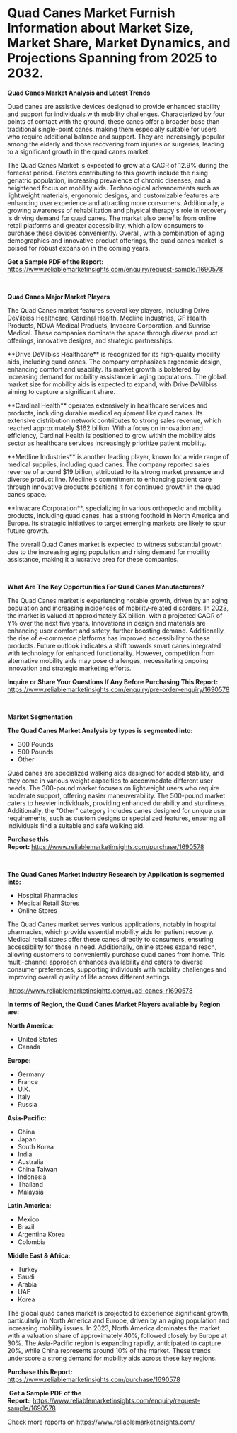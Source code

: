 <p><h1>Quad Canes Market Furnish Information about Market Size, Market Share, Market Dynamics, and Projections Spanning from 2025 to 2032.</h1></p><p><strong>Quad Canes Market Analysis and Latest Trends</strong></p>
<p><p>Quad canes are assistive devices designed to provide enhanced stability and support for individuals with mobility challenges. Characterized by four points of contact with the ground, these canes offer a broader base than traditional single-point canes, making them especially suitable for users who require additional balance and support. They are increasingly popular among the elderly and those recovering from injuries or surgeries, leading to a significant growth in the quad canes market.</p><p>The Quad Canes Market is expected to grow at a CAGR of 12.9% during the forecast period. Factors contributing to this growth include the rising geriatric population, increasing prevalence of chronic diseases, and a heightened focus on mobility aids. Technological advancements such as lightweight materials, ergonomic designs, and customizable features are enhancing user experience and attracting more consumers. Additionally, a growing awareness of rehabilitation and physical therapy's role in recovery is driving demand for quad canes. The market also benefits from online retail platforms and greater accessibility, which allow consumers to purchase these devices conveniently. Overall, with a combination of aging demographics and innovative product offerings, the quad canes market is poised for robust expansion in the coming years.</p></p>
<p><strong>Get a Sample PDF of the Report:&nbsp;</strong> <a href="https://www.reliablemarketinsights.com/enquiry/request-sample/1690578?utm_campaign=3540&utm_medium=2&utm_source=Github&utm_content=ia&utm_term=04042025&utm_id=quad-canes">https://www.reliablemarketinsights.com/enquiry/request-sample/1690578</a></p>
<p>&nbsp;</p>
<p><strong>Quad Canes Major Market Players</strong></p>
<p><p>The Quad Canes market features several key players, including Drive DeVilbiss Healthcare, Cardinal Health, Medline Industries, GF Health Products, NOVA Medical Products, Invacare Corporation, and Sunrise Medical. These companies dominate the space through diverse product offerings, innovative designs, and strategic partnerships.</p><p>**Drive DeVilbiss Healthcare** is recognized for its high-quality mobility aids, including quad canes. The company emphasizes ergonomic design, enhancing comfort and usability. Its market growth is bolstered by increasing demand for mobility assistance in aging populations. The global market size for mobility aids is expected to expand, with Drive DeVilbiss aiming to capture a significant share.</p><p>**Cardinal Health** operates extensively in healthcare services and products, including durable medical equipment like quad canes. Its extensive distribution network contributes to strong sales revenue, which reached approximately $162 billion. With a focus on innovation and efficiency, Cardinal Health is positioned to grow within the mobility aids sector as healthcare services increasingly prioritize patient mobility.</p><p>**Medline Industries** is another leading player, known for a wide range of medical supplies, including quad canes. The company reported sales revenue of around $19 billion, attributed to its strong market presence and diverse product line. Medline's commitment to enhancing patient care through innovative products positions it for continued growth in the quad canes space.</p><p>**Invacare Corporation**, specializing in various orthopedic and mobility products, including quad canes, has a strong foothold in North America and Europe. Its strategic initiatives to target emerging markets are likely to spur future growth. </p><p>The overall Quad Canes market is expected to witness substantial growth due to the increasing aging population and rising demand for mobility assistance, making it a lucrative area for these companies.</p></p>
<p>&nbsp;</p>
<p><strong>What Are The Key Opportunities For Quad Canes Manufacturers?</strong></p>
<p><p>The Quad Canes market is experiencing notable growth, driven by an aging population and increasing incidences of mobility-related disorders. In 2023, the market is valued at approximately $X billion, with a projected CAGR of Y% over the next five years. Innovations in design and materials are enhancing user comfort and safety, further boosting demand. Additionally, the rise of e-commerce platforms has improved accessibility to these products. Future outlook indicates a shift towards smart canes integrated with technology for enhanced functionality. However, competition from alternative mobility aids may pose challenges, necessitating ongoing innovation and strategic marketing efforts.</p></p>
<p><strong>Inquire or Share Your Questions If Any Before Purchasing This Report:</strong> <a href="https://www.reliablemarketinsights.com/enquiry/pre-order-enquiry/1690578?utm_campaign=3540&utm_medium=2&utm_source=Github&utm_content=ia&utm_term=04042025&utm_id=quad-canes">https://www.reliablemarketinsights.com/enquiry/pre-order-enquiry/1690578</a></p>
<p>&nbsp;</p>
<p><strong>Market Segmentation</strong></p>
<p><strong>The Quad Canes Market Analysis by types is segmented into:</strong></p>
<p><ul><li>300 Pounds</li><li>500 Pounds</li><li>Other</li></ul></p>
<p><p>Quad canes are specialized walking aids designed for added stability, and they come in various weight capacities to accommodate different user needs. The 300-pound market focuses on lightweight users who require moderate support, offering easier maneuverability. The 500-pound market caters to heavier individuals, providing enhanced durability and sturdiness. Additionally, the "Other" category includes canes designed for unique user requirements, such as custom designs or specialized features, ensuring all individuals find a suitable and safe walking aid.</p></p>
<p><strong>Purchase this Report:&nbsp;</strong><a href="https://www.reliablemarketinsights.com/purchase/1690578?utm_campaign=3540&utm_medium=2&utm_source=Github&utm_content=ia&utm_term=04042025&utm_id=quad-canes">https://www.reliablemarketinsights.com/purchase/1690578</a></p>
<p>&nbsp;</p>
<p><strong>The Quad Canes Market Industry Research by Application is segmented into:</strong></p>
<p><ul><li>Hospital Pharmacies</li><li>Medical Retail Stores</li><li>Online Stores</li></ul></p>
<p><p>The Quad Canes market serves various applications, notably in hospital pharmacies, which provide essential mobility aids for patient recovery. Medical retail stores offer these canes directly to consumers, ensuring accessibility for those in need. Additionally, online stores expand reach, allowing customers to conveniently purchase quad canes from home. This multi-channel approach enhances availability and caters to diverse consumer preferences, supporting individuals with mobility challenges and improving overall quality of life across different settings.</p></p>
<p><a href="https://www.reliablemarketinsights.com/quad-canes-r1690578?utm_campaign=3540&utm_medium=2&utm_source=Github&utm_content=ia&utm_term=04042025&utm_id=quad-canes">&nbsp;https://www.reliablemarketinsights.com/quad-canes-r1690578</a></p>
<p><strong>In terms of Region, the Quad Canes Market Players available by Region are:</strong></p>
<p>
    <p> <strong> North America: </strong>
        <ul>
            <li>United States</li>
            <li>Canada</li>
        </ul>
        </p> 
    <p> <strong> Europe: </strong>
        <ul>
            <li>Germany</li>
            <li>France</li>
            <li>U.K.</li>
            <li>Italy</li>
            <li>Russia</li>
        </ul>
        </p> 
    <p> <strong> Asia-Pacific: </strong>
        <ul>
            <li>China</li>
            <li>Japan</li>
            <li>South Korea</li>
            <li>India</li>
            <li>Australia</li>
            <li>China Taiwan</li>
            <li>Indonesia</li>
            <li>Thailand</li>
            <li>Malaysia</li>
        </ul>
        </p> 
    <p> <strong> Latin America: </strong>
        <ul>
            <li>Mexico</li>
            <li>Brazil</li>
            <li>Argentina Korea</li>
            <li>Colombia</li>
        </ul>
        </p> 
    <p> <strong> Middle East & Africa: </strong>
        <ul>
            <li>Turkey</li>
            <li>Saudi</li>
            <li>Arabia</li>
            <li>UAE</li>
            <li>Korea</li>
        </ul>
    </p>
    </p>
<p><p>The global quad canes market is projected to experience significant growth, particularly in North America and Europe, driven by an aging population and increasing mobility issues. In 2023, North America dominates the market with a valuation share of approximately 40%, followed closely by Europe at 30%. The Asia-Pacific region is expanding rapidly, anticipated to capture 20%, while China represents around 10% of the market. These trends underscore a strong demand for mobility aids across these key regions.</p></p>
<p><strong>Purchase this Report: </strong><a href="https://www.reliablemarketinsights.com/purchase/1690578?utm_campaign=3540&utm_medium=2&utm_source=Github&utm_content=ia&utm_term=04042025&utm_id=quad-canes">https://www.reliablemarketinsights.com/purchase/1690578</a></p>
<p>&nbsp;<strong>Get a Sample PDF of the Report:&nbsp;&nbsp;</strong><a href="https://www.reliablemarketinsights.com/enquiry/request-sample/1690578?utm_campaign=3540&utm_medium=2&utm_source=Github&utm_content=ia&utm_term=04042025&utm_id=quad-canes">https://www.reliablemarketinsights.com/enquiry/request-sample/1690578</a></p>
<p><strong></strong></p>
<p>Check more reports on <a href="https://www.reliablemarketinsights.com/?utm_campaign=3540&utm_medium=2&utm_source=Github&utm_content=ia&utm_term=04042025&utm_id=quad-canes">https://www.reliablemarketinsights.com/</a></p>